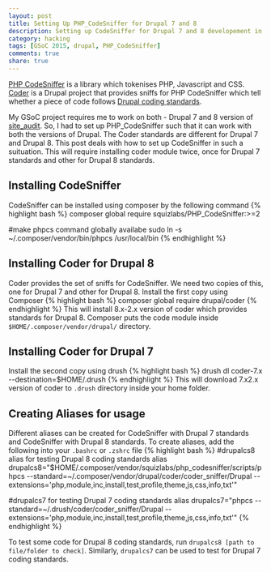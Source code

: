 ```yaml
---
layout: post
title: Setting Up PHP_CodeSniffer for Drupal 7 and 8
description: Setting up CodeSniffer for Drupal 7 and 8 developement in the same environment
category: hacking
tags: [GSoC 2015, drupal, PHP_CodeSniffer]
comments: true
share: true
---
```


[PHP CodeSniffer](https://github.com/squizlabs/PHP_CodeSniffer) is a library which tokenises PHP, Javascript and CSS. [Coder](https://www.drupal.org/project/coder) is a Drupal project that provides sniffs for PHP CodeSniffer which tell whether a piece of code follows [Drupal coding standards](https://www.drupal.org/coding-standards).

My GSoC project requires me to work on both - Drupal 7 and 8 version of [site_audit](https://drupal.org/project/site_audit). So, I had to set up PHP_CodeSniffer such that it can work with both the versions of Drupal. The Coder standards are different for Drupal 7 and Drupal 8. This post deals with how to set up CodeSniffer in such a suituation. This will require installing coder module twice, once for Drupal 7 standards and other for Drupal 8 standards.

## Installing CodeSniffer
CodeSniffer can be installed using composer by the following command
{% highlight bash %}
composer global require squizlabs/PHP_CodeSniffer:\>=2

#make phpcs command globally availabe
sudo ln -s ~/.composer/vendor/bin/phpcs /usr/local/bin
{% endhighlight %}


## Installing Coder for Drupal 8
Coder provides the set of sniffs for CodeSniffer. We need two copies of this, one for Drupal 7 and other for Drupal 8.
Install the first copy using Composer
{% highlight bash %}
composer global require drupal/coder
{% endhighlight %}
This will install 8.x-2.x version of coder which provides standards for Drupal 8. Composer puts the code module inside `$HOME/.composer/vendor/drupal/` directory.

## Installing Coder for Drupal 7
Install the second copy using drush
{% highlight bash %}
drush dl coder-7.x --destination=$HOME/.drush
{% endhighlight %}
This will download 7.x2.x version of coder to `.drush` directory inside your home folder.

## Creating Aliases for usage
Different aliases can be created for CodeSniffer with Drupal 7 standards and CodeSniffer with Drupal 8 standards. To create aliases, add the following into your `.bashrc` or `.zshrc` file
{% highlight bash %}
#drupalcs8 alias for testing Drupal 8 coding standards
alias drupalcs8="$HOME/.composer/vendor/squizlabs/php_codesniffer/scripts/phpcs --standard=~/.composer/vendor/drupal/coder/coder_sniffer/Drupal --extensions='php,module,inc,install,test,profile,theme,js,css,info,txt'"

#drupalcs7 for testing Drupal 7 coding standards
alias drupalcs7="phpcs --standard=~/.drush/coder/coder_sniffer/Drupal --extensions='php,module,inc,install,test,profile,theme,js,css,info,txt'"
{% endhighlight %}

To test some code for Drupal 8 coding standards, run `drupalcs8 [path to file/folder to check]`. Similarly, `drupalcs7` can be used to test for Drupal 7 coding standards.
